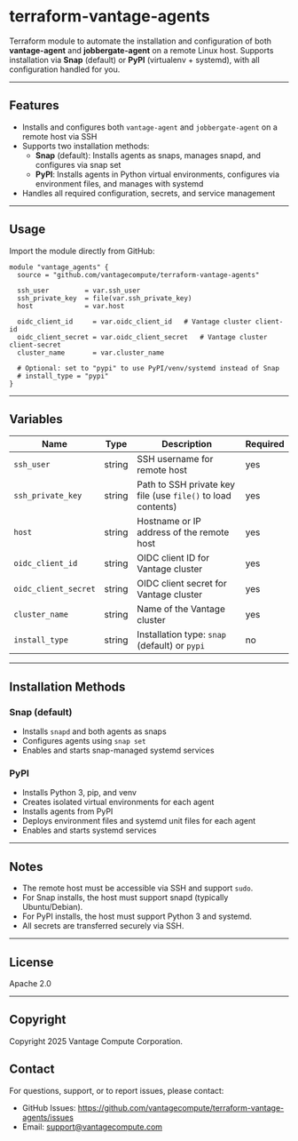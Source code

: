 
# terraform-vantage-agents

Terraform module to automate the installation and configuration of both **vantage-agent** and **jobbergate-agent** on a remote Linux host. Supports installation via **Snap** (default) or **PyPI** (virtualenv + systemd), with all configuration handled for you.

---

## Features

- Installs and configures both `vantage-agent` and `jobbergate-agent` on a remote host via SSH
- Supports two installation methods:
  - **Snap** (default): Installs agents as snaps, manages snapd, and configures via snap set
  - **PyPI**: Installs agents in Python virtual environments, configures via environment files, and manages with systemd
- Handles all required configuration, secrets, and service management

---

## Usage

Import the module directly from GitHub:

```hcl
module "vantage_agents" {
  source = "github.com/vantagecompute/terraform-vantage-agents"

  ssh_user         = var.ssh_user
  ssh_private_key  = file(var.ssh_private_key)
  host             = var.host

  oidc_client_id     = var.oidc_client_id   # Vantage cluster client-id
  oidc_client_secret = var.oidc_client_secret   # Vantage cluster client-secret
  cluster_name       = var.cluster_name

  # Optional: set to "pypi" to use PyPI/venv/systemd instead of Snap
  # install_type = "pypi"
}
```

---

## Variables

| Name                | Type   | Description                                                      | Required |
|---------------------|--------|------------------------------------------------------------------|----------|
| `ssh_user`          | string | SSH username for remote host                                     | yes      |
| `ssh_private_key`   | string | Path to SSH private key file (use `file()` to load contents)     | yes      |
| `host`              | string | Hostname or IP address of the remote host                        | yes      |
| `oidc_client_id`    | string | OIDC client ID for Vantage cluster                               | yes      |
| `oidc_client_secret`| string | OIDC client secret for Vantage cluster                           | yes      |
| `cluster_name`      | string | Name of the Vantage cluster                                      | yes      |
| `install_type`      | string | Installation type: `snap` (default) or `pypi`                    | no       |

---

## Installation Methods

### Snap (default)
- Installs `snapd` and both agents as snaps
- Configures agents using `snap set`
- Enables and starts snap-managed systemd services

### PyPI
- Installs Python 3, pip, and venv
- Creates isolated virtual environments for each agent
- Installs agents from PyPI
- Deploys environment files and systemd unit files for each agent
- Enables and starts systemd services

---

## Notes

- The remote host must be accessible via SSH and support `sudo`.
- For Snap installs, the host must support snapd (typically Ubuntu/Debian).
- For PyPI installs, the host must support Python 3 and systemd.
- All secrets are transferred securely via SSH.

---

## License

Apache 2.0

---

## Copyright

Copyright 2025 Vantage Compute Corporation.

## Contact

For questions, support, or to report issues, please contact:

- GitHub Issues: https://github.com/vantagecompute/terraform-vantage-agents/issues
- Email: support@vantagecompute.com
